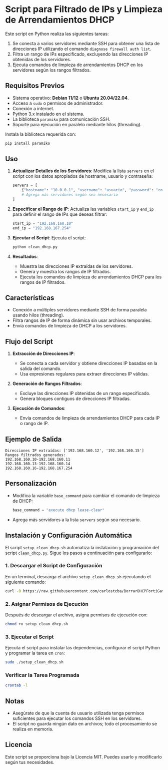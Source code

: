 
# Script para Filtrado de IPs y Limpieza de Arrendamientos DHCP

Este script en Python realiza las siguientes tareas:
1. Se conecta a varios servidores mediante SSH para obtener una lista de direcciones IP utilizando el comando `diagnose firewall auth list`.
2. Filtra un rango de IPs especificado, excluyendo las direcciones IP obtenidas de los servidores.
3. Ejecuta comandos de limpieza de arrendamientos DHCP en los servidores según los rangos filtrados.

## Requisitos Previos

- Sistema operativo: **Debian 11/12** o **Ubuntu 20.04/22.04**.
- Acceso a `sudo` o permisos de administrador.
- Conexión a internet.
- Python 3.x instalado en el sistema.
- La biblioteca `paramiko` para comunicación SSH.
- Soporte para ejecución en paralelo mediante hilos (threading).

Instala la biblioteca requerida con:
```bash
pip install paramiko
```

## Uso

1. **Actualizar Detalles de los Servidores**:
   Modifica la lista `servers` en el script con los datos apropiados de hostname, usuario y contraseña:
   ```python
   servers = [
       {"hostname": "10.0.0.1", "username": "usuario", "password": "contraseña"},
       # Agrega más servidores según sea necesario
   ]
   ```

2. **Especificar el Rango de IP**:
   Actualiza las variables `start_ip` y `end_ip` para definir el rango de IPs que deseas filtrar:
   ```python
   start_ip = "192.168.160.10"
   end_ip = "192.168.167.254"
   ```

3. **Ejecutar el Script**:
   Ejecuta el script:
   ```bash
   python clean_dhcp.py
   ```

4. **Resultados**:
   - Muestra las direcciones IP extraídas de los servidores.
   - Genera y muestra los rangos de IP filtrados.
   - Ejecuta los comandos de limpieza de arrendamientos DHCP para los rangos de IP filtrados.

## Características

- Conexión a múltiples servidores mediante SSH de forma paralela usando hilos (threading).
- Filtra rangos de IP de forma dinámica sin usar archivos temporales.
- Envía comandos de limpieza de DHCP a los servidores.

## Flujo del Script

1. **Extracción de Direcciones IP**:
   - Se conecta a cada servidor y obtiene direcciones IP basadas en la salida del comando.
   - Usa expresiones regulares para extraer direcciones IP válidas.

2. **Generación de Rangos Filtrados**:
   - Excluye las direcciones IP obtenidas de un rango especificado.
   - Genera bloques contiguos de direcciones IP filtradas.

3. **Ejecución de Comandos**:
   - Envía comandos de limpieza de arrendamientos DHCP para cada IP o rango de IP.

## Ejemplo de Salida

```
Direcciones IP extraídas: ['192.168.160.12', '192.168.160.15']
Rangos filtrados generados:
192.168.160.10-192.168.160.11
192.168.160.13-192.168.160.14
192.168.160.16-192.168.167.254
```

## Personalización

- Modifica la variable `base_command` para cambiar el comando de limpieza de DHCP:
  ```python
  base_command = "execute dhcp lease-clear"
  ```

- Agrega más servidores a la lista `servers` según sea necesario.

## Instalación y Configuración Automática

El script `setup_clean_dhcp.sh` automatiza la instalación y programación del script `clean_dhcp.py`. Sigue los pasos a continuación para configurarlo:

### 1. Descargar el Script de Configuración

En un terminal, descarga el archivo `setup_clean_dhcp.sh` ejecutando el siguiente comando:

```bash
curl -O https://raw.githubusercontent.com/carlostcba/BorrarDHCPFortiGate/main/setup_clean_dhcp.sh
```

### 2. Asignar Permisos de Ejecución

Después de descargar el archivo, asigna permisos de ejecución con:

```bash
chmod +x setup_clean_dhcp.sh
```

### 3. Ejecutar el Script

Ejecuta el script para instalar las dependencias, configurar el script Python y programar la tarea en `cron`:

```bash
sudo ./setup_clean_dhcp.sh
```

### Verificar la Tarea Programada

```bash
crontab -l
```

## Notas

- Asegúrate de que la cuenta de usuario utilizada tenga permisos suficientes para ejecutar los comandos SSH en los servidores.
- El script no guarda ningún dato en archivos; todo el procesamiento se realiza en memoria.

## Licencia

Este script se proporciona bajo la Licencia MIT. Puedes usarlo y modificarlo según tus necesidades.

